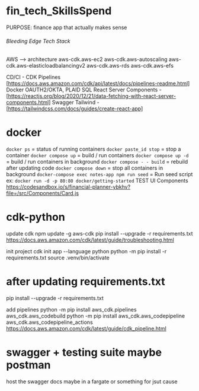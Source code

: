 # fin_tech_SkillsSpend

PURPOSE: finance app that actually makes sense

###### Bleeding Edge Tech Stack

AWS --> architecture
aws-cdk.aws-ec2
aws-cdk.aws-autoscaling
aws-cdk.aws-elasticloadbalancingv2
aws-cdk.aws-rds
aws-cdk.aws-efs

CD/CI - CDK Pipelines [https://docs.aws.amazon.com/cdk/api/latest/docs/pipelines-readme.html]
Docker
OAUTH2/OKTA, PLAID
SQL
React Server Components - [https://reactjs.org/blog/2020/12/21/data-fetching-with-react-server-components.html]
Swagger
Tailwind - [https://tailwindcss.com/docs/guides/create-react-app]

# docker

`docker ps` = status of running containers
`docker paste_id stop` = stop a container
`docker compose up` = build / run containers
`docker compose up -d` = build / run containers in background
`docker compose - - build` = rebuild after updating code
`docker compose down` = stop all containers in background
`docker-compose exec notes-app npm run seed` = Run seed script
ex: `docker run -d -p 80:80 docker/getting-started`
TEST UI Components
https://codesandbox.io/s/financial-planner-ybkhv?file=/src/Components/Card.js

# cdk-python

update cdk
npm update -g aws-cdk
pip install --upgrade -r requirements.txt
https://docs.aws.amazon.com/cdk/latest/guide/troubleshooting.html

init project
cdk init app --language python
python -m pip install -r requirements.txt
source .venv/bin/activate

# after updating requirements.txt

pip install --upgrade -r requirements.txt

add pipelines
python -m pip install aws_cdk.pipelines aws_cdk.aws_codebuild
python -m pip install aws_cdk.aws_codepipeline aws_cdk.aws_codepipeline_actions
https://docs.aws.amazon.com/cdk/latest/guide/cdk_pipeline.html

# swagger + testing suite maybe postman

host the swagger docs maybe in a fargate or something for jsut cause
